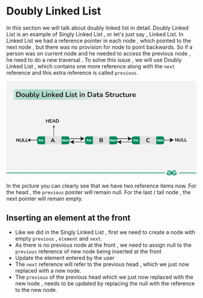 # Doubly Linked List

In this section we will talk about doubly linked list in detail. Doubly Linked List is an example of Singly Linked List , or let's just say , Linked List. In Linked List we had a reference pointer in each node , which pointed to the next node , but there was no provision for node to point backwards. So if a person was on current node and he needed to access the previous node , he need to do a new traversal . To solve this issue , we will use Doubly Linked List , which contains one more reference along with the `next` reference and this extra reference is called `previous`.

![Doubly Linked List](image.png)

In the picture you can clearly see that we have two reference items now. For the head , the `previous` pointer will remain null. For the last / tail node , the next pointer will remain empty.

## Inserting an element at the front

- Like we did in the Singly Linked List , first we need to create a node with empty `previous` , `element` and `next`.
- As there is no previous node at the front , we need to assign null to the `previous` reference of new node being inserted at the front
- Update the element entered by the user
- The `next` reference will refer to the previous head , which we just now replaced with a new node.
- The `previous` of the previous head which we just now replaced with the new node , needs to be updated by replacing the null with the reference to the new node. 